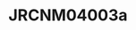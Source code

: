<a name="material" />

# JRCNM04003a
<script type="application/ld+json">
  {
    "@context": "https://schema.org/",
    "@type": "ChemicalSubstance",
    "http://purl.org/dc/terms/conformsTo":
      {
        "@type": "CreativeWork",
        "@id": "https://bioschemas.org/profiles/ChemicalSubstance/0.4-RELEASE/"
      },
    "@id": "https://egonw.github.io/nanowiki/nanowiki396.html#material",
    "name": "JRCNM04003a",
    "sameAs": "http://127.0.0.1/mediawiki/index.php/Special:URIResolver/JRCNM04003a"
  }
</script>

